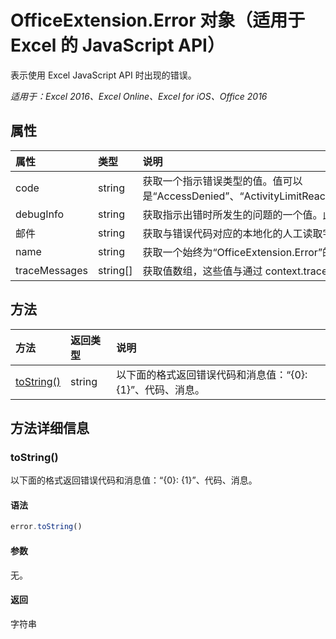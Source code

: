 ﻿# OfficeExtension.Error 对象（适用于 Excel 的 JavaScript API）

表示使用 Excel JavaScript API 时出现的错误。

_适用于：Excel 2016、Excel Online、Excel for iOS、Office 2016_

## 属性
| 属性     | 类型   |说明
|:---------------|:--------|:----------|
|code|string|获取一个指示错误类型的值。值可以是“AccessDenied”、“ActivityLimitReached”、“BadPassword”、“GeneralException”、“InsertDeleteConflict”、“InvalidArgument”、“InvalidBinding”、“InvalidOperation”、“InvalidReference”、“InvalidSelection”、“ItemAlreadyExists”、“ItemNotFound”、“NotImplemented”或“UnsupportedOperation”。 |
|debugInfo|string|获取指示出错时所发生的问题的一个值。此值仅在开发/调试过程中使用。  |
|邮件 |string| 获取与错误代码对应的本地化的人工读取字符串。|
|name |string| 获取一个始终为“OfficeExtension.Error”的值。 |
|traceMessages |string[]| 获取值数组，这些值与通过 context.trace(); 设置的检测消息对应 |

## 方法

| 方法           | 返回类型    |说明|
|:---------------|:--------|:----------|
|[toString()](#tostring)|string|以下面的格式返回错误代码和消息值：“{0}: {1}”、代码、消息。|

## 方法详细信息

### toString()
以下面的格式返回错误代码和消息值：“{0}: {1}”、代码、消息。

#### 语法
```js
error.toString()
```

#### 参数
无。

#### 返回
字符串
